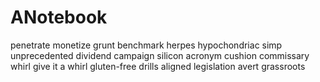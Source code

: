 # ANotebook


penetrate
monetize
grunt
benchmark
herpes
hypochondriac
simp
unprecedented
dividend
campaign
silicon
acronym
cushion
commissary
whirl
give it a whirl
gluten-free
drills
aligned
legislation
avert
grassroots
